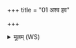 +++
title = "01 अश्व इव"

+++
<details><summary>मूलम् (WS)</summary>

अश्व इव रथमा दत्स्व सिंह इव पुरुषं हर ।  
हस्तीव नड्वलान् भङ्धि भ्रातृव्याणां श्रियं वृह ॥ १ ॥
</details>